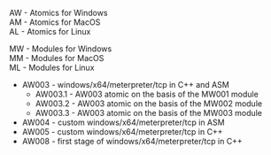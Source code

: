 AW - Atomics for Windows\
AM - Atomics for MacOS\
AL - Atomics for Linux

MW - Modules for Windows\
MM - Modules for MacOS\
ML - Modules for Linux

* AW003 - windows/x64/meterpreter/tcp in C++ and ASM
    * AW003.1 - AW003 atomic on the basis of the MW001 module
    * AW003.2 - AW003 atomic on the basis of the MW002 module
    * AW003.3 - AW003 atomic on the basis of the MW003 module
* AW004 - custom windows/x64/meterpreter/tcp in ASM
* AW005 - custom windows/x64/meterpreter/tcp in C++
* AW008 - first stage of windows/x64/meterpreter/tcp in C++ 

